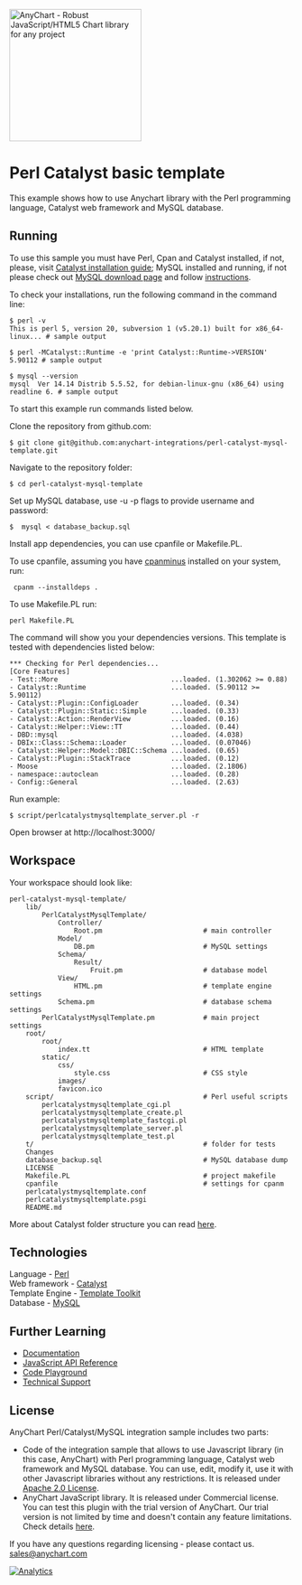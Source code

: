 [<img src="https://cdn.anychart.com/images/logo-transparent-segoe.png?2" width="234px" alt="AnyChart - Robust JavaScript/HTML5 Chart library for any project">](https://www.anychart.com)
# Perl Catalyst basic template
This example shows how to use Anychart library with the Perl programming language, Catalyst web framework and MySQL database.

## Running

To use this sample you must have Perl, Cpan and Catalyst installed, if not, please, visit [Catalyst installation guide](http://wiki.catalystframework.org/wiki/installingcatalyst);
MySQL installed and running, if not please check out [MySQL download page](https://dev.mysql.com/downloads/installer/) and follow [instructions](http://dev.mysql.com/doc/refman/5.7/en/installing.html).

To check your installations, run the following command in the command line:
```
$ perl -v
This is perl 5, version 20, subversion 1 (v5.20.1) built for x86_64-linux... # sample output

$ perl -MCatalyst::Runtime -e 'print Catalyst::Runtime->VERSION'
5.90112 # sample output

$ mysql --version
mysql  Ver 14.14 Distrib 5.5.52, for debian-linux-gnu (x86_64) using readline 6. # sample output
```

To start this example run commands listed below.

Clone the repository from github.com:
```
$ git clone git@github.com:anychart-integrations/perl-catalyst-mysql-template.git
```

Navigate to the repository folder:
```
$ cd perl-catalyst-mysql-template
```
Set up MySQL database, use -u -p flags to provide username and password:
```
$  mysql < database_backup.sql
```

Install app dependencies, you can use cpanfile or Makefile.PL.

To use cpanfile, assuming you have [cpanminus](http://search.cpan.org/~miyagawa/App-cpanminus-1.7042/lib/App/cpanminus.pm) installed on your system, run:
```
 cpanm --installdeps .
```

To use Makefile.PL run:

```
perl Makefile.PL
```
The command will show you your dependencies versions. This template is tested with dependencies listed below:
```
*** Checking for Perl dependencies...
[Core Features]
- Test::More                            ...loaded. (1.302062 >= 0.88)
- Catalyst::Runtime                     ...loaded. (5.90112 >= 5.90112)
- Catalyst::Plugin::ConfigLoader        ...loaded. (0.34)
- Catalyst::Plugin::Static::Simple      ...loaded. (0.33)
- Catalyst::Action::RenderView          ...loaded. (0.16)
- Catalyst::Helper::View::TT            ...loaded. (0.44)
- DBD::mysql                            ...loaded. (4.038)
- DBIx::Class::Schema::Loader           ...loaded. (0.07046)
- Catalyst::Helper::Model::DBIC::Schema ...loaded. (0.65)
- Catalyst::Plugin::StackTrace          ...loaded. (0.12)
- Moose                                 ...loaded. (2.1806)
- namespace::autoclean                  ...loaded. (0.28)
- Config::General                       ...loaded. (2.63)
```

Run example:
```
$ script/perlcatalystmysqltemplate_server.pl -r
```

Open browser at http://localhost:3000/

## Workspace
Your workspace should look like:
```
perl-catalyst-mysql-template/
    lib/
        PerlCatalystMysqlTemplate/
            Controller/
                Root.pm                         # main controller
            Model/
                DB.pm                           # MySQL settings
            Schema/
                Result/
                    Fruit.pm                    # database model
            View/
                HTML.pm                         # template engine settings
            Schema.pm                           # database schema settings
        PerlCatalystMysqlTemplate.pm            # main project settings
    root/
        root/
            index.tt                            # HTML template
        static/
            css/
                style.css                       # CSS style
            images/
            favicon.ico
    script/                                     # Perl useful scripts
        perlcatalystmysqltemplate_cgi.pl
        perlcatalystmysqltemplate_create.pl
        perlcatalystmysqltemplate_fastcgi.pl
        perlcatalystmysqltemplate_server.pl
        perlcatalystmysqltemplate_test.pl
    t/                                          # folder for tests
    Changes
    database_backup.sql                         # MySQL database dump
    LICENSE
    Makefile.PL                                 # project makefile
	cpanfile									# settings for cpanm
    perlcatalystmysqltemplate.conf
    perlcatalystmysqltemplate.psgi
    README.md

```
More about Catalyst folder structure you can read [here](http://search.cpan.org/~hkclark/Catalyst-Manual-5.7021/lib/Catalyst/Manual/Tutorial/CatalystBasics.pod#CREATE_A_CATALYST_PROJECT).

## Technologies
Language - [Perl](https://www.perl.org/)<br />
Web framework - [Catalyst](http://www.catalystframework.org/)<br />
Template Engine - [Template Toolkit](http://template-toolkit.org/)<br />
Database - [MySQL](https://www.mysql.com/)<br />


## Further Learning
* [Documentation](https://docs.anychart.com)
* [JavaScript API Reference](https://api.anychart.com)
* [Code Playground](https://playground.anychart.com)
* [Technical Support](https://www.anychart.com/support)

## License
AnyChart Perl/Catalyst/MySQL integration sample includes two parts:
- Code of the integration sample that allows to use Javascript library (in this case, AnyChart) with Perl programming language, Catalyst web framework and MySQL database. You can use, edit, modify it, use it with other Javascript libraries without any restrictions. It is released under [Apache 2.0 License](https://github.com/anychart-integrations/perl-catalyst-mysql-template/blob/master/LICENSE).
- AnyChart JavaScript library. It is released under Commercial license. You can test this plugin with the trial version of AnyChart. Our trial version is not limited by time and doesn't contain any feature limitations. Check details [here](https://www.anychart.com/buy/).

If you have any questions regarding licensing - please contact us. <sales@anychart.com>

[![Analytics](https://ga-beacon.appspot.com/UA-228820-4/Integrations/perl-catalyst-mysql-template?pixel&useReferer)](https://github.com/igrigorik/ga-beacon)

